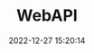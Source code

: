 ---
layout: pages
title: WebAPI
date: 2022-12-27 15:20:14
tags:
	- JS
	- HTML5
categories:
	- 前端
---